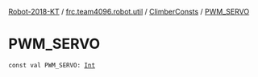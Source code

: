 [Robot-2018-KT](../../index.md) / [frc.team4096.robot.util](../index.md) / [ClimberConsts](index.md) / [PWM_SERVO](./-p-w-m_-s-e-r-v-o.md)

# PWM_SERVO

`const val PWM_SERVO: `[`Int`](https://kotlinlang.org/api/latest/jvm/stdlib/kotlin/-int/index.html)